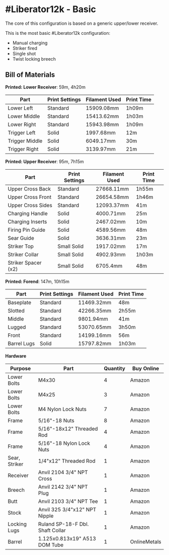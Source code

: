 \#Liberator12k - Basic
================
The core of this configuration is based on a generic upper/lower receiver.

This is the most basic \#Liberator12k configuration:

 * Manual charging
 * Striker fired
 * Single shot
 * Twist locking breech

Bill of Materials
-----------------
**Printed: Lower Receiver**: 59m, 4h20m

| Part           | Print Settings | Filament Used | Print Time |
|----------------|----------------|---------------|------------|
| Lower Left     | Standard       | 15909.08mm    | 1h09m      |
| Lower Middle   | Standard       | 15413.62mm    | 1h03m      |
| Lower Right    | Standard       | 15943.98mm    | 1h09m      |
| Trigger Left   | Solid          | 1997.68mm     | 12m        |
| Trigger Middle | Solid          | 6049.17mm     | 30m        |
| Trigger Right  | Solid          | 3139.97mm     | 21m        |

**Printed: Upper Receiver**: 95m, 7h15m

| Part                 | Print Settings | Filament Used | Print Time |
|----------------------|----------------|---------------|------------|
| Upper Cross Back     | Standard       | 27668.11mm    | 1h55m      |
| Upper Cross Front    | Standard       | 26654.58mm    | 1h46m      |
| Upper Cross Sides    | Standard       | 12093.37mm    | 41m        |
| Charging Handle      | Solid          | 4000.71mm     | 25m        |
| Charging Inserts     | Solid          | 2467.02mm     | 10m        |
| Firing Pin Guide     | Solid          | 4589.56mm     | 48m        |
| Sear Guide           | Solid          | 3636.31mm     | 23m        |
| Striker Top          | Small Solid    | 1917.02mm     | 17m        |
| Striker Collar       | Small Solid    | 4902.93mm     | 1h03m      |
| Striker Spacer (x2)  | Small Solid    | 6705.4mm      | 48m        |

**Printed: Forend**: 147m, 10h15m

| Part           | Print Settings | Filament Used | Print Time |
|----------------|----------------|---------------|------------|
| Baseplate      | Standard       | 11469.32mm    | 48m        |
| Slotted        | Standard       | 42266.35mm    | 2h55m      |
| Middle         | Standard       | 9801.94mm     | 41m        |
| Lugged         | Standard       | 53070.65mm    | 3h50m      |
| Front          | Standard       | 14199.16mm    | 56m        |
| Barrel Lugs    | Solid          | 15797.82mm    | 1h03m      |

**Hardware**

| Purpose       | Part                             | Quantity | Buy Online   |
|---------------|----------------------------------|----------|--------------|
| Lower Bolts   | M4x30                            | 4        | Amazon       |
| Lower Bolts   | M4x25                            | 3        | Amazon       |
| Lower Bolts   | M4 Nylon Lock Nuts               | 7        | Amazon       |
| Frame         | 5/16"-18 Nuts                    | 8        | Amazon       |
| Frame         | 5/16"-18x12" Threaded Rod        | 4        | Amazon       |
| Frame         | 5/16"-18 Nylon Lock Nuts         | 4        | Amazon       |
| Sear, Striker | 1/4"x12"  Threaded Rod           | 1        | Amazon       |
| Receiver      | Anvil 2104 3/4" NPT Cross        | 1        | Amazon       |
| Breech        | Anvil 2142 3/4" NPT Plug         | 1        | Amazon       |
| Butt          | Anvil 2103 3/4" NPT Tee          | 1        | Amazon       |
| Stock         | Anvil 325 3/4"x12" NPT Nipple    | 1        | Amazon       |
| Locking Lugs  | Ruland SP-18-F Dbl. Shaft Collar | 1        | Amazon       |
| Barrel        | 1.125x0.813x19" A513 DOM Tube    | 1        | OnlineMetals |
